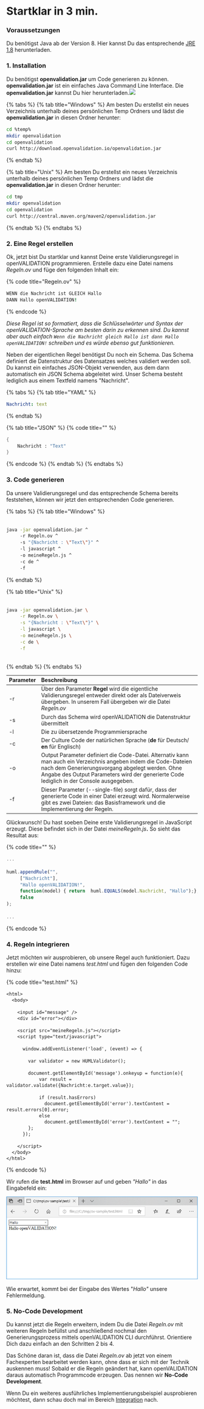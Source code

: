 # Startklar in 3 min.

### Voraussetzungen

Du benötigst Java ab der Version 8. Hier kannst Du das entsprechende [JRE 1.8](https://www.oracle.com/technetwork/java/javase/downloads/index.html) herunterladen.

### 1. Installation

Du benötigst **openvalidation.jar** um Code generieren zu können. **openvalidation.jar** ist ein einfaches Java Command Line Interface. Die **openvalidation.jar** kannst Du hier herunterladen.[![](.gitbook/assets/button1%20%285%29.PNG)](https://downloadarchive.blob.core.windows.net/openvalidation-generator/openvalidation.jar) 

 

{% tabs %}
{% tab title="Windows" %}
Am besten Du erstellst ein neues Verzeichnis unterhalb deines persönlichen Temp Ordners und lädst die **openvalidation.jar** in diesen Ordner herunter:

```bash
cd %temp%
mkdir openvalidation
cd openvalidation
curl http://download.openvalidation.io/openvalidation.jar
```
{% endtab %}

{% tab title="Unix" %}
Am besten Du erstellst ein neues Verzeichnis unterhalb deines persönlichen Temp Ordners und lädst die **openvalidation.jar** in diesen Ordner herunter:

```bash
cd tmp
mkdir openvalidation
cd openvalidation
curl http://central.maven.org/maven2/openvalidation.jar
```
{% endtab %}
{% endtabs %}

### 2. Eine Regel erstellen

Ok, jetzt bist Du startklar und kannst Deine erste Validierungsregel in openVALIDATION programmieren. Erstelle dazu eine Datei namens _Regeln.ov_  und füge den folgenden Inhalt ein: 

{% code title="Regeln.ov" %}
```coffeescript
WENN die Nachricht ist GLEICH Hallo
DANN Hallo openVALIDATION!
```
{% endcode %}

_Diese Regel ist so formatiert, dass die Schlüsselwörter und Syntax der openVALIDATION-Sprache am besten darin zu erkennen sind. Du kannst aber auch einfach `Wenn die Nachricht gleich Hallo ist dann Hallo openVALIDATION!` schreiben und es würde ebenso gut funktionieren._

Neben der eigentlichen Regel benötigst Du noch ein Schema. Das Schema definiert die Datenstruktur des Datensatzes welches validiert werden soll. Du kannst ein einfaches JSON-Objekt verwenden, aus dem dann automatisch ein JSON Schema abgeleitet wird. Unser Schema besteht lediglich aus einem Textfeld namens "Nachricht".

{% tabs %}
{% tab title="YAML" %}
```yaml
Nachricht: text
```
{% endtab %}

{% tab title="JSON" %}
{% code title="" %}
```scheme
{
    Nachricht : "Text"
}
```
{% endcode %}
{% endtab %}
{% endtabs %}

### 3. Code generieren

Da unsere Validierungsregel und das entsprechende Schema bereits feststehen, können wir jetzt den entsprechenden Code generieren. 

{% tabs %}
{% tab title="Windows" %}
```bash

java -jar openvalidation.jar ^
     -r Regeln.ov ^
     -s "{Nachricht : \"Text\"}" ^
     -l javascript ^
     -o meineRegeln.js ^
     -c de ^
     -f

```
{% endtab %}

{% tab title="Unix" %}
```bash

java -jar openvalidation.jar \
     -r Regeln.ov \
     -s "{Nachricht : \"Text\"}" \
     -l javascript \
     -o meineRegeln.js \
     -c de \
     -f
     
```
{% endtab %}
{% endtabs %}

| Parameter        | Beschreibung |
| :--- | :--- |
| -r | Über den Parameter **Regel** wird die eigentliche Validierungsregel entweder direkt oder als Dateiverweis übergeben. In unserem Fall übergeben wir die Datei _Regeln.ov_ |
| -s | Durch das Schema wird openVALIDATION die Datenstruktur übermittelt |
| -l | Die zu übersetzende Programmiersprache  |
| -c | Der Culture Code der natürlichen Sprache \(**de** für Deutsch/ **en** für Englisch\) |
| -o | Output Parameter definiert die Code-Datei. Alternativ kann man auch ein Verzeichnis angeben indem die Code-Dateien nach dem Generierungsvorgang abgelegt werden. Ohne Angabe des Output Parameters wird der generierte Code lediglich in der Console ausgegeben.  |
| -f | Dieser Parameter \(--single-file\) sorgt dafür, dass der generierte Code in einer Datei erzeugt wird. Normalerweise gibt es zwei Dateien: das Basisframework und die Implementierung der Regeln. |

Glückwunsch! Du hast soeben Deine erste Validierungsregel in JavaScript erzeugt. Diese befindet sich in der Datei _meineRegeln.js_**.** So sieht das Resultat aus:

{% code title="" %}
```javascript
...

huml.appendRule("",
     ["Nachricht"],
     "Hallo openVALIDATION!",
     function(model) { return  huml.EQUALS(model.Nachricht, "Hallo");},
     false
);

...
```
{% endcode %}



### 4. Regeln integrieren

Jetzt möchten wir ausprobieren, ob unsere Regel auch funktioniert. Dazu erstellen wir eine Datei namens _test.html_  und fügen den folgenden Code hinzu:

{% code title="test.html" %}
```markup
<html>
  <body>

    <input id="message" />
    <div id="error"></div>

    <script src="meineRegeln.js"></script>
    <script type="text/javascript">

      window.addEventListener('load', (event) => {

        var validator = new HUMLValidator();

        document.getElementById('message').onkeyup = function(e){
            var result = validator.validate({Nachricht:e.target.value});

            if (result.hasErrors)
              document.getElementById('error').textContent = result.errors[0].error;
            else
              document.getElementById('error').textContent = "";
        };
      });

    </script>
  </body>
</html>
```
{% endcode %}

Wir rufen die **test.html** im Browser auf und geben _"Hallo"_  in das Eingabefeld ein:

![](.gitbook/assets/image%20%286%29%20%281%29.png)

Wie erwartet, kommt bei der Eingabe des Wertes "_Hallo"_  unsere Fehlermeldung. 



### 5. No-Code Development

Du kannst jetzt die Regeln erweitern, indem Du die Datei _Regeln.ov_  mit weiteren Regeln befüllst und anschließend nochmal den Generierungsprozess mittels openVALIDATION CLI durchführst. Orientiere Dich dazu einfach an den Schritten 2 bis 4.

Das Schöne daran ist, dass die Datei _Regeln.ov_  ab jetzt von einem Fachexperten bearbeitet werden kann, ohne dass er sich mit der Technik auskennen muss! Sobald er die Regeln geändert hat, kann openVALIDATION daraus automatisch Programmcode erzeugen. Das nennen wir **No-Code Development**.

Wenn Du ein weiteres ausführliches Implementierungsbeispiel ausprobieren möchtest, dann schau doch mal im Bereich [Integration](openvalidation-integration.md) nach.

